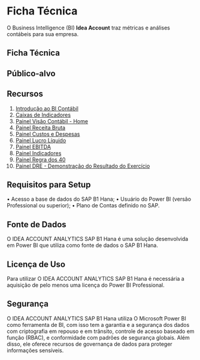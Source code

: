 # Ficha Técnica
O Business Intelligence (BI) **Idea Account** traz métricas e análises contábeis para sua empresa.

## Ficha Técnica

## Público-alvo

## Recursos

1. [Introdução ao BI Contábil](./intro.md)
2. [Caixas de Indicadores](./indicadores_caixas.md)
3. [Painel Visão Contábil - Home](./home.md)
4. [Painel Receita Bruta](./receitabruta.md)
5. [Painel Custos e Despesas](./custosedespesas.md)
6. [Painel Lucro Líquido](./lucroliquido.md)
7. [Painel EBITDA](./ebitda.md)
8. [Painel Indicadores](./indicadores.md)
9. [Painel Regra dos 40](./regrados40.md)
10. [Painel DRE - Demonstração do Resultado do Exercício](./dre.md)

## Requisitos para Setup

•	Acesso a base de dados do SAP B1 Hana;
•	Usuário do Power BI (versão Professional ou superior);
•	Plano de Contas definido no SAP.

## Fonte de Dados

O IDEA ACCOUNT ANALYTICS SAP B1 Hana é uma solução desenvolvida em Power BI que utiliza como fonte de dados o SAP B1 Hana.

## Licença de Uso

Para utilizar O IDEA ACCOUNT ANALYTICS SAP B1 Hana é necessária a aquisição de pelo menos uma licença do Power BI Professional.

## Segurança

O IDEA ACCOUNT ANALYTICS SAP B1 Hana utiliza O Microsoft Power BI como ferramenta de BI, com isso tem a garantia e a segurança dos dados com criptografia em repouso e em trânsito, controle de acesso baseado em função (RBAC), e conformidade com padrões de segurança globais. Além disso, ele oferece recursos de governança de dados para proteger informações sensíveis.

